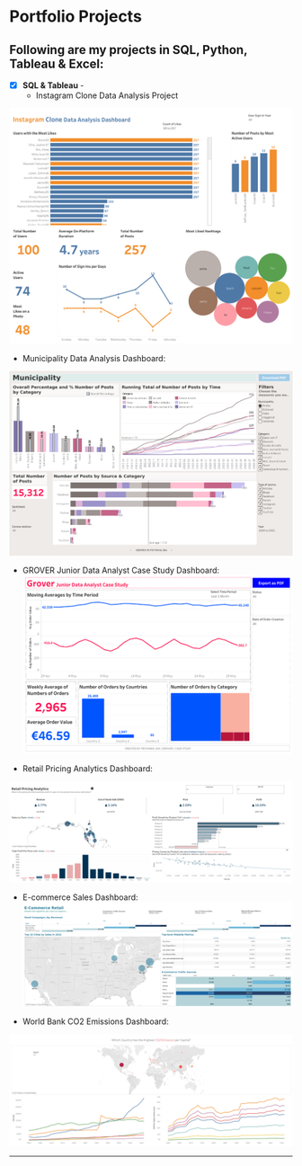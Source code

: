 # Portfolio Projects
## Following are my projects in SQL, Python, Tableau & Excel: <br />

- [x] **SQL & Tableau** - 
  - Instagram Clone Data Analysis Project<br />

![Instagram Clone Dashboard](visuals/InstagramCloneDashboard.png)



- Municipality Data Analysis Dashboard: 

![Municipality Data Analysis](visuals/MunicipalityDataAnalysisDashboard.png)  

- GROVER Junior Data Analyst Case Study Dashboard: 
![GROVER Junior Data Analyst](visuals/GroverDataAnalystDashboard.png)  


- Retail Pricing Analytics Dashboard: 

![Retail Price Analytics](visuals/RetailPricingAnalytics.png)


- E-commerce Sales Dashboard:
![E-commerce Sales](visuals/E-commerceRetail.png)


- World Bank CO2 Emissions Dashboard:

![World Bank CO2 Emission](visuals/WorldBankCO2Emission.png)

--------------------------------------------------------------------------------------------------------------------------------------------------------------------------------
